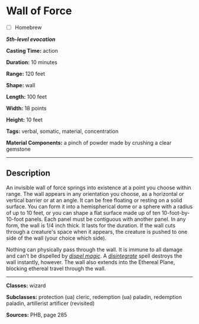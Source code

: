 # Wall of Force

- [ ] Homebrew

***5th-level evocation***

**Casting Time:** action

**Duration:** 10 minutes

**Range:** 120 feet

**Shape:** wall

**Length:** 100 feet

**Width:** 18 points

**Height:** 10 feet

**Tags:** verbal, somatic, material, concentration

**Material Components:** a pinch of powder made by crushing a clear gemstone

---

## Description
An invisible wall of force springs into existence at a point you choose within range. The wall appears in any orientation you choose, as a horizontal or vertical barrier or at an angle. It can be free floating or resting on a solid surface. You can form it into a hemispherical dome or a sphere with a radius of up to 10 feet, or you can shape a flat surface made up of ten 10-foot-by-10-foot panels. Each panel must be contiguous with another panel. In any form, the wall is 1/4 inch thick. It lasts for the duration. If the wall cuts through a creature's space when it appears, the creature is pushed to one side of the wall (your choice which side).

Nothing can physically pass through the wall. It is immune to all damage and can't be dispelled by [*dispel magic*](./dispel-magic). A [*disintegrate*](./disintegrate) spell destroys the wall instantly, however. The wall also extends into the Ethereal Plane, blocking ethereal travel through the wall.

---

**Classes:** wizard

**Subclasses:** protection (ua) cleric, redemption (ua) paladin, redemption paladin, artillerist artificer (revisited)

**Sources:** PHB, page 285
